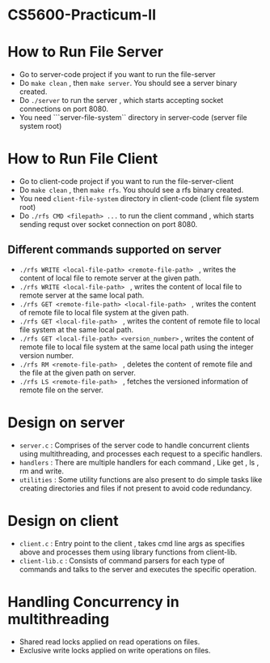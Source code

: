 # CS5600-Practicum-II


# How to Run File Server

 - Go to server-code project if you want to run the file-server
 - Do ```make clean``` , then ```make server```. You should see a server binary created.
 - Do ```./server``` to run the server , which starts accepting socket connections on port 8080.
 - You need ```server-file-system`` directory in server-code (server file system root)


# How to Run File Client

 - Go to client-code project if you want to run the file-server-client
 - Do ```make clean``` , then ```make rfs```. You should see a rfs binary created.
 - You need ```client-file-system``` directory in client-code (client file system root)
 - Do ```./rfs CMD <filepath> ...``` to run the client command , which starts sending requst over socket connection on port 8080.

  ## Different commands supported on server
  
  - ```./rfs WRITE <local-file-path> <remote-file-path> ``` , writes the content of local file to remote server at the given path.
  -  ```./rfs WRITE <local-file-path> ``` , writes the content of local file to remote server at the same local path.
  - ```./rfs GET <remote-file-path> <local-file-path> ``` , writes the content of remote file to local file system at the given path.
  -  ```./rfs GET <local-file-path> ``` , writes the content of remote file to local file system at the same local path.
  -  ```./rfs GET <local-file-path> <version_number>``` , writes the content of remote file to local file system at the same local path using the integer version number.
  - ```./rfs RM <remote-file-path> ``` , deletes the content of remote file and the file at the given path on server.
  -  ```./rfs LS <remote-file-path> ``` , fetches the versioned information of remote file on the server.


# Design on server
  
  - ```server.c``` : Comprises of the server code to handle concurrent clients using multithreading, and processes each request to a specific handlers.
  - ```handlers``` : There are multiple handlers for each command , Like get , ls , rm and write.
  - ```utilities``` : Some utility functions are also present to do simple tasks like creating directories and files if not present to avoid code redundancy.


# Design on client

   - ```client.c``` : Entry point to the client , takes cmd line args as specifies above and processes them using library functions from client-lib.
   - ```client-lib.c``` : Consists of command parsers for each type of commands and talks to the server and executes the specific operation.

# Handling Concurrency in multithreading 
   - Shared read locks applied on read operations on files.
   - Exclusive write locks applied on write operations on files.








